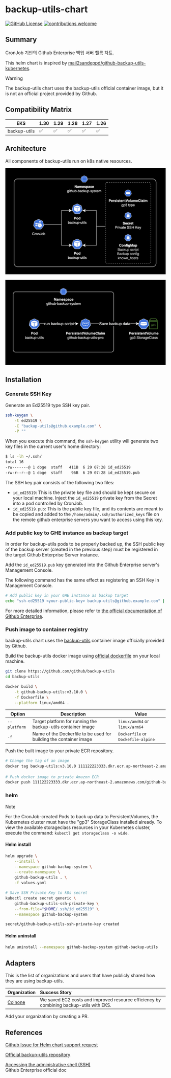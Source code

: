 
# backup-utils-chart

[![GitHub License](https://img.shields.io/badge/License-MIT-ff69b4.svg)](https://github.com/younsl/backup-utils-chart/blob/main/LICENSE)
[![contributions welcome](https://img.shields.io/badge/contributions-welcome-brightgreen.svg?style=flat)](https://github.com/younsl/backup-utils-chart/issues)

## Summary

CronJob 기반의 Github Enterprise 백업 서버 헬름 차트.

This helm chart is inspired by [mail2sandeppd/github-backup-utils-kubernetes](https://github.com/mail2sandeepd/github-backup-utils-kubernetes).

> [!WARNING]
> The backup-utils chart uses the backup-utils official container image, but it is not an official project provided by Github.

## Compatibility Matrix

| EKS          | 1.30 | 1.29 | 1.28 | 1.27 | 1.26 |
|--------------|------|------|------|------|------|
| backup-utils | ✅ | ✅ | ✅ | ✅ | ✅ |

## Architecture

All components of backup-utils run on k8s native resources.

![backup-utils architecture 1](./docs/1.png)

![backup-utils architecture 2](./docs/2.png)

## Installation

### Generate SSH Key

Generate an Ed25519 type SSH key pair.

```bash
ssh-keygen \
    -t ed25519 \
    -C "backup-utils@github.example.com" \
    -P ""
```

When you execute this command, the `ssh-keygen` utility will generate two key files in the current user's home directory:

```bash
$ ls -lh ~/.ssh/
total 16
-rw-------@ 1 doge  staff   411B  6 29 07:28 id_ed25519
-rw-r--r--@ 1 doge  staff    96B  6 29 07:28 id_ed25519.pub
```

The SSH key pair consists of the following two files:

- `id_ed25519`: This is the private key file and should be kept secure on your local machine. Inject the `id_ed25519` private key from the Secret into a pod controlled by CronJob.
- `id_ed25519.pub`: This is the public key file, and its contents are meant to be copied and added to the `/home/admin/.ssh/authorized_keys` file on the remote github enterprise servers you want to access using this key.

### Add public key to GHE instance as backup target

In order for backup-utils pods to be properly backed up, the SSH public key of the backup server (created in the previous step) must be registered in the target Github Enterprise Server instance.

Add the `id_ed25519.pub` key generated into the Github Enterprise server's Management Console.

The following command has the same effect as registering an SSH Key in Management Console.

```bash
# Add public key in your GHE instance as backup target
echo "ssh-ed25519 <your-public-key> backup-utils@github.example.com" | tee -a /home/admin/.ssh/authorized_keys
```

For more detailed information, please refer to [the official documentation of Github Enterprise](https://docs.github.com/en/enterprise-server/admin/administering-your-instance/accessing-the-administrative-shell-ssh).

### Push image to container registry

backup-utils chart uses the [backup-utils](https://github.com/github/backup-utils) container image officially provided by Github.

Build the backup-utils docker image using [official dockerfile](https://github.com/github/backup-utils/blob/v3.9.1/Dockerfile) on your local machine.

```bash
git clone https://github.com/github/backup-utils
cd backup-utils
```

```bash
docker build \
    -t github-backup-utils:v3.10.0 \
    -f Dockerfile \
    --platform linux/amd64 .
```

| Option       | Description | Value |
|--------------|-------------|-------|
| `--platform` | Target platform for running the backup-utils container image | `linux/amd64` or `linux/arm64` |
| `-f` | Name of the Dockerfile to be used for building the container image | `Dockerfile` or `Dockefile-alpine` |

Push the built image to your private ECR repository.

```bash
# Change the tag of an image
docker tag backup-utils:v3.10.0 111122223333.dkr.ecr.ap-northeast-2.amazonaws.com/github-backup-utils:v3.10.0

# Push docker image to private Amazon ECR
docker push 111122223333.dkr.ecr.ap-northeast-2.amazonaws.com/github-backup-utils:v3.10.0
```

### helm

> [!NOTE]  
> For the CronJob-created Pods to back up data to PersistentVolumes, the Kubernetes cluster must have the "gp3" StorageClass installed already. To view the available storageclass resources in your Kubernetes cluster, execute the command: `kubectl get storageclass -o wide`.

#### Helm install

```bash
helm upgrade \
    --install \
    --namespace github-backup-system \
    --create-namespace \
    github-backup-utils . \
    -f values.yaml
```

```bash
# Save SSH Private Key to k8s secret
kubectl create secret generic \
    github-backup-utils-ssh-private-key \
    --from-file="$HOME/.ssh/id_ed25519" \
    --namespace github-backup-system
```

```bash
secret/github-backup-utils-ssh-private-key created
```

#### Helm uninstall

```bash
helm uninstall --namespace github-backup-system github-backup-utils
```

## Adapters

This is the list of organizations and users that have publicly shared how they are using backup-utils.

| Organization                     | Success Story                                 |
|:---------------------------------|:----------------------------------------------|
| [Coinone](https://coinone.co.kr) | We saved EC2 costs and improved resource efficiency by combining backup-utils with EKS. |

Add your organization by creating a PR.

## References

[Github Issue for Helm chart support request](https://github.com/github/backup-utils/issues/1067)

[Official backup-utils repository](https://github.com/github/backup-utils)

[Accessing the administrative shell (SSH)](https://docs.github.com/en/enterprise-server@3.9/admin/administering-your-instance/accessing-the-administrative-shell-ssh)  
Github Enterprise official doc
